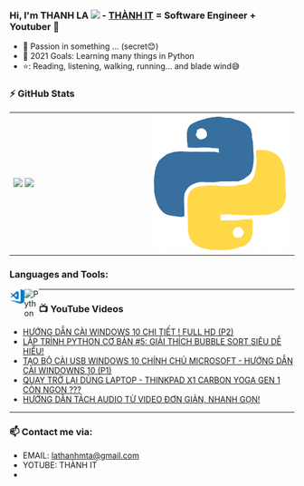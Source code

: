 ### Hi, I'm THANH LA <img src="https://media.giphy.com/media/hvRJCLFzcasrR4ia7z/giphy.gif" width="25px"> -  [THÀNH IT][website] = Software Engineer + Youtuber 🌻  


- 🔭 Passion in something ... (secret😊)
- 💪 2021 Goals: Learning many things in Python
- ⭐: Reading, listening, walking, running... and blade wind😅

### :zap: GitHub Stats

<table>
<tr>
  <td width="48%">
    <img src="https://github-readme-stats.vercel.app/api?username=ThanhLa1802&show_icons=true&hide=contribs,issues&hide_border=true" />
    <img src="https://github-readme-stats.vercel.app/api/top-langs/?username=ThanhLa1802&layout=compact&show_icons=true&hide_border=true" />
  </td>
  <td width="52%"><img alt="gif" align="right" src=".github/assets/python.gif"/></td>
</tr>
<table>

### Languages and Tools:
<img align="left" alt="Visual Studio Code" width="26px" src="https://raw.githubusercontent.com/github/explore/80688e429a7d4ef2fca1e82350fe8e3517d3494d/topics/visual-studio-code/visual-studio-code.png" />
<img align="left" alt="Python" width="26px" src="https://upload.wikimedia.org/wikipedia/commons/thumb/0/0a/Python.svg/1200px-Python.svg.png" /> 


---

### 📺 YouTube Videos

<!-- YOUTUBE:START -->
- [HƯỚNG DẪN CÀI WINDOWS 10 CHI TIẾT ! FULL HD (P2)](https://www.youtube.com/watch?v=_n6V3_JAZSg)
- [LẬP TRÌNH PYTHON CƠ BẢN #5: GIẢI THÍCH BUBBLE SORT SIÊU DỄ HIỂU!](https://www.youtube.com/watch?v=ip8lcoaNI5g)
- [TẠO BỘ CÀI USB WINDOWS 10 CHÍNH CHỦ MICROSOFT - HƯỚNG DẪN CÀI WINDOWNS 10 (P1)](https://www.youtube.com/watch?v=318S1_N1fjQ)
- [QUAY TRỞ LẠI DÙNG LAPTOP - THINKPAD X1 CARBON YOGA GEN 1 CÒN NGON ???](https://www.youtube.com/watch?v=uP8f86pQxNk)
- [HƯỚNG DẪN TÁCH AUDIO TỪ VIDEO ĐƠN GIẢN, NHANH GỌN!](https://www.youtube.com/watch?v=rtx8N2xRQ0I)
<!-- YOUTUBE:END -->

---

### 📫 Contact me via:
- EMAIL: lathanhmta@gmail.com
- YOTUBE: THÀNH IT
- [website]:https://www.youtube.com/channel/UC9L5_YMFz8JfBeQtUic8-3A
